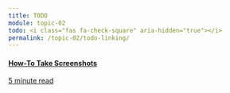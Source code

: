```yaml
---
title: TODO
module: topic-02
todo: <i class="fas fa-check-square" aria-hidden="true"></i>
permalink: /topic-02/todo-linking/
---
```


<div class="row text-center">
  <div class="col-lg-4">
    <div class="bs-component">
      <div class="list-group">
        <a href="http://laptops.reviewed.com/content/how-to-take-a-screenshot-on-mac-and-pc" target="_blank" class="list-group-item">
          <i class="icon-hw fas fa-object-group" aria-hidden="true"></i>
          <h4 class="list-group-item-heading">How-To Take Screenshots</h4>
          <div class="divider-hw"></div>
          <p class="list-group-item-text"><i class="far fa-clock" aria-hidden="true"></i> 5 minute read</p>
        </a>
      </div>
    </div>
  </div>
</div>
